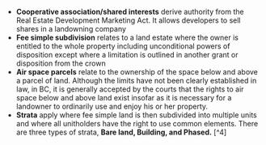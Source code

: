 - **Cooperative association/shared interests** derive authority from the Real Estate Development Marketing Act. It allows developers to sell shares in a landowning company
- **Fee simple subdivision** relates to a land estate where the owner is entitled to the whole property including unconditional powers of disposition except where a limitation is outlined in another grant or disposition from the crown
- **Air space parcels** relate to the ownership of the space below and above a parcel of land. Although the limits have not been clearly established in law, in BC, it is generally accepted by the courts that the rights to air space below and above land exist insofar as it is necessary for a landowner to ordinarily use and enjoy his or her property. 
- **Strata** apply where fee simple land is then subdivided into multiple units and where all unitholders have the right to use common elements. There are three types of strata, **Bare land, Building, and Phased.** [^4]
